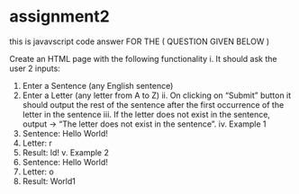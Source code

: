 # assignment2

this is javavscript code answer FOR THE (  QUESTION  GIVEN BELOW )

Create an HTML page with the following functionality
i. It should ask the user 2 inputs:
1. Enter a Sentence (any English sentence)
2. Enter a Letter (any letter from A to Z)
ii. On clicking on “Submit” button it should output the rest of the
sentence after the first occurrence of the letter in the sentence
iii. If the letter does not exist in the sentence, output -> “The letter does
not exist in the sentence”.
iv. Example 1
1. Sentence: Hello World!
2. Letter: r
3. Result: ld!
v. Example 2
1. Sentence: Hello World!
2. Letter: o
3. Result: World1
